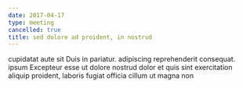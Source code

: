 ```yaml
---
date: 2017-04-17
type: meeting
cancelled: true
title: sed dolore ad proident, in nostrud
---
```

cupidatat aute sit Duis in pariatur. adipiscing reprehenderit consequat. ipsum Excepteur esse ut dolore nostrud dolor et quis sint exercitation aliquip proident, laboris fugiat officia cillum ut magna non